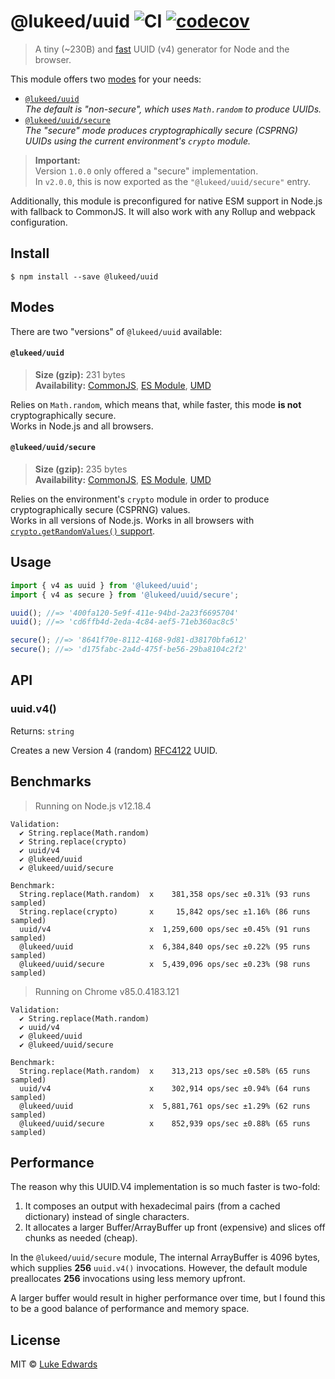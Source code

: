 # @lukeed/uuid ![CI](https://github.com/lukeed/uuid/workflows/CI/badge.svg) [![codecov](https://badgen.now.sh/codecov/c/github/lukeed/uuid)](https://codecov.io/gh/lukeed/uuid)

> A tiny (~230B) and [fast](#benchmarks) UUID (v4) generator for Node and the browser.

This module offers two [modes](#modes) for your needs:

* [`@lukeed/uuid`](#lukeeduuid)<br>_The default is "non-secure", which uses `Math.random` to produce UUIDs._
* [`@lukeed/uuid/secure`](#lukeeduuidsecure)<br>_The "secure" mode produces cryptographically secure (CSPRNG) UUIDs using the current environment's `crypto` module._

> **Important:** <br>Version `1.0.0` only offered a "secure" implementation.<br>In `v2.0.0`, this is now exported as the `"@lukeed/uuid/secure"` entry.

Additionally, this module is preconfigured for native ESM support in Node.js with fallback to CommonJS. It will also work with any Rollup and webpack configuration.


## Install

```
$ npm install --save @lukeed/uuid
```

## Modes

There are two "versions" of `@lukeed/uuid` available:

#### `@lukeed/uuid`
> **Size (gzip):** 231 bytes<br>
> **Availability:** [CommonJS](https://unpkg.com/@lukeed/uuid/dist/index.js), [ES Module](https://unpkg.com/@lukeed/uuid/dist/index.mjs), [UMD](https://unpkg.com/@lukeed/uuid/dist/index.min.js)

Relies on `Math.random`, which means that, while faster, this mode **is not** cryptographically secure. <br>Works in Node.js and all browsers.

#### `@lukeed/uuid/secure`
> **Size (gzip):** 235 bytes<br>
> **Availability:** [CommonJS](https://unpkg.com/@lukeed/uuid/secure/index.js), [ES Module](https://unpkg.com/@lukeed/uuid/secure/index.mjs), [UMD](https://unpkg.com/@lukeed/uuid/secure/index.min.js)

Relies on the environment's `crypto` module in order to produce cryptographically secure (CSPRNG) values. <br>Works in all versions of Node.js. Works in all browsers with [`crypto.getRandomValues()` support](https://caniuse.com/#feat=getrandomvalues).


## Usage

```js
import { v4 as uuid } from '@lukeed/uuid';
import { v4 as secure } from '@lukeed/uuid/secure';

uuid(); //=> '400fa120-5e9f-411e-94bd-2a23f6695704'
uuid(); //=> 'cd6ffb4d-2eda-4c84-aef5-71eb360ac8c5'

secure(); //=> '8641f70e-8112-4168-9d81-d38170bfa612'
secure(); //=> 'd175fabc-2a4d-475f-be56-29ba8104c2f2'
```


## API

### uuid.v4()
Returns: `string`

Creates a new Version 4 (random) [RFC4122](http://www.ietf.org/rfc/rfc4122.txt) UUID.


## Benchmarks

> Running on Node.js v12.18.4

```
Validation:
  ✔ String.replace(Math.random)
  ✔ String.replace(crypto)
  ✔ uuid/v4
  ✔ @lukeed/uuid
  ✔ @lukeed/uuid/secure

Benchmark:
  String.replace(Math.random)  x    381,358 ops/sec ±0.31% (93 runs sampled)
  String.replace(crypto)       x     15,842 ops/sec ±1.16% (86 runs sampled)
  uuid/v4                      x  1,259,600 ops/sec ±0.45% (91 runs sampled)
  @lukeed/uuid                 x  6,384,840 ops/sec ±0.22% (95 runs sampled)
  @lukeed/uuid/secure          x  5,439,096 ops/sec ±0.23% (98 runs sampled)
```

> Running on Chrome v85.0.4183.121

```
Validation:
  ✔ String.replace(Math.random)
  ✔ uuid/v4
  ✔ @lukeed/uuid
  ✔ @lukeed/uuid/secure

Benchmark:
  String.replace(Math.random)  x    313,213 ops/sec ±0.58% (65 runs sampled)
  uuid/v4                      x    302,914 ops/sec ±0.94% (64 runs sampled)
  @lukeed/uuid                 x  5,881,761 ops/sec ±1.29% (62 runs sampled)
  @lukeed/uuid/secure          x    852,939 ops/sec ±0.88% (65 runs sampled)
```

## Performance

The reason why this UUID.V4 implementation is so much faster is two-fold:

1) It composes an output with hexadecimal pairs (from a cached dictionary) instead of single characters.
2) It allocates a larger Buffer/ArrayBuffer up front (expensive) and slices off chunks as needed (cheap).

In the `@lukeed/uuid/secure` module, The internal ArrayBuffer is 4096 bytes, which supplies **256** `uuid.v4()` invocations. However, the default module preallocates **256** invocations using less memory upfront.

A larger buffer would result in higher performance over time, but I found this to be a good balance of performance and memory space.

## License

MIT © [Luke Edwards](https://lukeed.com)
